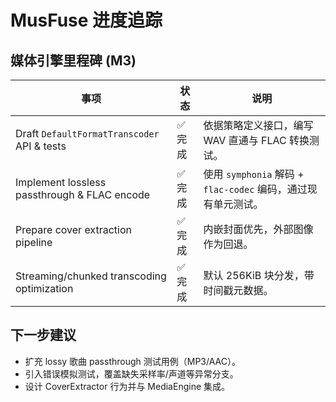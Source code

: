 # MusFuse 进度追踪

## 媒体引擎里程碑 (M3)

| 事项 | 状态 | 说明 |
| ---- | ---- | ---- |
| Draft `DefaultFormatTranscoder` API & tests | ✅ 完成 | 依据策略定义接口，编写 WAV 直通与 FLAC 转换测试。 |
| Implement lossless passthrough & FLAC encode | ✅ 完成 | 使用 `symphonia` 解码 + `flac-codec` 编码，通过现有单元测试。 |
| Prepare cover extraction pipeline | ✅ 完成 | 内嵌封面优先，外部图像作为回退。 |
| Streaming/chunked transcoding optimization | ✅ 完成 | 默认 256KiB 块分发，带时间戳元数据。 |

## 下一步建议

- 扩充 lossy 歌曲 passthrough 测试用例（MP3/AAC）。
- 引入错误模拟测试，覆盖缺失采样率/声道等异常分支。
- 设计 CoverExtractor 行为并与 MediaEngine 集成。

